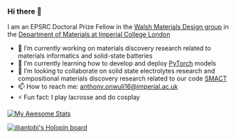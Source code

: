 ### Hi there 👋

I am an EPSRC Doctoral Prize Fellow in the [Walsh Materials Design group](https://wmd-group.github.io/) in the [Department of Materials at Imperial College London](https://www.imperial.ac.uk/materials/)

- 🔭 I’m currently working on materials discovery research related to materials informatics and solid-state batteries
- 🌱 I’m currently learning how to develop and deploy [PyTorch](https://pytorch.org/) models
- 👯 I’m looking to collaborate on solid state electrolytes research and compositional materials discovery research related to our code [SMACT](https://github.com/WMD-group/SMACT)
- 📫 How to reach me: anthony.onwuli16@imperial.ac.uk
- ⚡ Fun fact: I play lacrosse and do cosplay


[![My Awesome Stats](https://awesome-github-stats.azurewebsites.net/user-stats/AntObi?cardType=github&theme=tokyonight&preferLogin=false)](https://git.io/awesome-stats-card)
<!--
**AntObi/AntObi** is a ✨ _special_ ✨ repository because its `README.md` (this file) appears on your GitHub profile.

Here are some ideas to get you started:

- 🔭 I’m currently working on materials discovery research related to solid-state batteries and materials informatics
- 🌱 I’m currently learning ...
- 👯 I’m looking to collaborate on ...
- 🤔 I’m looking for help with ...
- 💬 Ask me about ...
- 📫 How to reach me: ...
- 😄 Pronouns: ...
- ⚡ Fun fact: ...
-->


[![@antobi's Holopin board](https://holopin.me/antobi)](https://holopin.io/@antobi)
